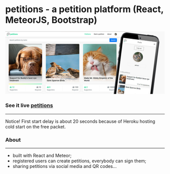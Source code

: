 # petitions - a petition platform (React, MeteorJS, Bootstrap)

![](public/screen.jpg)

### See it live [petitions](https://recipan.herokuapp.com/)
-------------
Notice! First start delay is about 20 seconds because of Heroku hosting cold start on the free packet.

### About
-------------
- built with React and Meteor;
- registered users can create petitions, everybody can sign them;
- sharing petitions via social media and QR codes...
